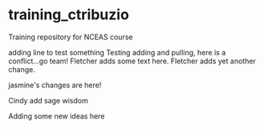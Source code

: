 # training_ctribuzio
Training repository for NCEAS course


adding line to test something
Testing adding and pulling, here is a conflict...go team! Fletcher adds some text here. Fletcher adds yet another change.


jasmine's changes are here!

Cindy add sage wisdom

Adding some new ideas here